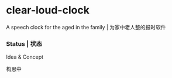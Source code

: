 # clear-loud-clock
A speech clock for the aged in the family | 为家中老人整的报时软件


### Status | 状态

Idea & Concept 

构思中
